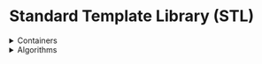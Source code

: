 # Standard Template Library (STL)

<details>
<summary> Containers </summary>

1. _Sequential containers_ - Implements sequential data structures
   1. vector
   2. [list (doubly linked list)](Containers/list.md)
   3. deque (double ended queue)
   4. array
   5. forward_list (singly linked list)
2. _Containers adapters_ - Provides different interface for sequential containers
   1. queue
   2. [priority_queue](Containers/priority_queue.md)
   3. stack
3. _Associative containers_ - Implements sorted data structures that can be quickly searched (logarithmic time complexity)
   1. set
   2. multiset
   3. [map](Containers/map.md)
   4. [multimap](Containers/map.md)
4. _Unordered associative containers_ - Implements unsorted data structures that can be quickly searched
   1. unordered_set
   2. unordered_multiset
   3. unordered_map
   4. unordered_multimap

</details>

<details>
<summary> Algorithms </summary>

1. [Searching algorithms](Algorithms/SearchingAlgos.md)

</details>
